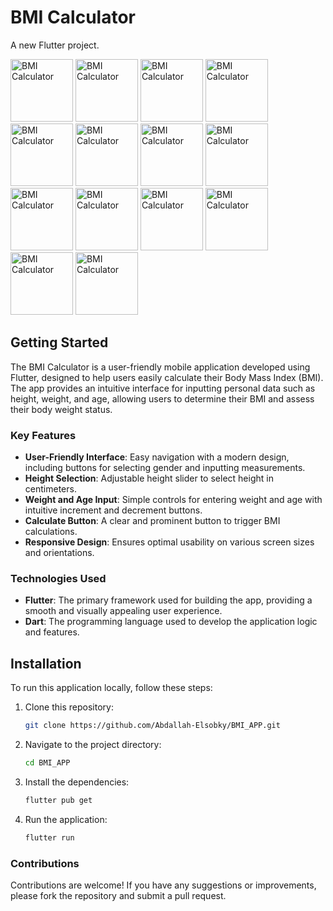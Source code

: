 # BMI Calculator

A new Flutter project.

<img src="https://github.com/user-attachments/assets/a496eaad-16ca-4f88-9963-f5ea485110ce" alt="BMI Calculator " width="100" />

<img src="https://github.com/user-attachments/assets/1ee89a37-742b-4760-82a7-38b8097878a9" alt="BMI Calculator " width="100" />

<img src="https://github.com/user-attachments/assets/30c72f27-c261-48c1-aa77-3bbfaeb066ec" alt="BMI Calculator " width="100" />

<img src="https://github.com/user-attachments/assets/8ea6447d-1cd6-463e-b0cb-eb7a4bdfde96" alt="BMI Calculator " width="100" />


<img src="https://github.com/user-attachments/assets/1a8785b7-2846-48bb-a25c-9a3112449ebc" alt="BMI Calculator" width="100" />

<img src="https://github.com/user-attachments/assets/943ef830-cdba-4528-b986-dedf1752de66" alt="BMI Calculator" width="100" />

<img src="https://github.com/user-attachments/assets/fd4732c7-44a9-4406-a084-b9be980aa70e" alt="BMI Calculator" width="100" />

<img src="https://github.com/user-attachments/assets/128dc4e4-e288-4856-8a10-3d58214c9a3b" alt="BMI Calculator " width="100" />

<img src="https://github.com/user-attachments/assets/2e40ec5c-f4bf-4e6d-a571-8a296ffcfea8" alt="BMI Calculator " width="100" />


<img src="https://github.com/user-attachments/assets/eb148761-ba57-4d67-8883-5a59ee3f2809" alt="BMI Calculator " width="100" />

<img src="https://github.com/user-attachments/assets/57d01262-efea-4e2b-a275-6db49c1f10da" alt="BMI Calculator " width="100" />

<img src="https://github.com/user-attachments/assets/02ba2e8c-e72f-483e-adfb-006ed86ddbfa" alt="BMI Calculator " width="100" />

<img src="https://github.com/user-attachments/assets/521df714-1d43-4e2b-9f92-0e29075ecc9b" alt="BMI Calculator " width="100" />

<img src="https://github.com/user-attachments/assets/916f599e-a486-4038-b241-8b808853b834" alt="BMI Calculator " width="100" />


## Getting Started

The BMI Calculator is a user-friendly mobile application developed using Flutter, designed to help users easily calculate their Body Mass Index (BMI). The app provides an intuitive interface for inputting personal data such as height, weight, and age, allowing users to determine their BMI and assess their body weight status.

### Key Features

- **User-Friendly Interface**: Easy navigation with a modern design, including buttons for selecting gender and inputting measurements.
- **Height Selection**: Adjustable height slider to select height in centimeters.
- **Weight and Age Input**: Simple controls for entering weight and age with intuitive increment and decrement buttons.
- **Calculate Button**: A clear and prominent button to trigger BMI calculations.
- **Responsive Design**: Ensures optimal usability on various screen sizes and orientations.

### Technologies Used

- **Flutter**: The primary framework used for building the app, providing a smooth and visually appealing user experience.
- **Dart**: The programming language used to develop the application logic and features.

## Installation

To run this application locally, follow these steps:

1. Clone this repository:
   ```bash
   git clone https://github.com/Abdallah-Elsobky/BMI_APP.git
2. Navigate to the project directory:
   ```bash
   cd BMI_APP
3. Install the dependencies:
   ```bash
   flutter pub get
4. Run the application:
   ```bash
   flutter run

### Contributions

Contributions are welcome! If you have any suggestions or improvements, please fork the repository and submit a pull request.



